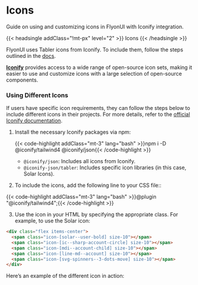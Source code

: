 # Icons

Guide on using and customizing icons in FlyonUI with Iconify integration.

<!-------------------- Icons -------------------->

{{< headsingle addClass="!mt-px" level="2" >}} Icons {{< /headsingle >}}


FlyonUI uses Tabler icons from Iconify. To include them, follow the steps outlined in the [docs](getting-started/quick-start/#setup-icons).

**<a href="https://iconify.design" target="_blank">Iconify</a>** provides access to a wide range of open-source icon sets, making it easier to use and customize icons with a large selection of open-source components.



<!-- Using Different Icons  -->

### Using Different Icons

If users have specific icon requirements, they can follow the steps below to include different icons in their projects. For more details, refer to the <a href="https://iconify.design/docs/usage/css/tailwind/" class="link link-primary" target="_blank">official Iconify documentation</a>.

1. Install the necessary Iconify packages via npm:

   {{< code-highlight addClass="mt-3" lang="bash" >}}npm i -D @iconify/tailwind4 @iconify/json{{< /code-highlight >}}

   - `@iconify/json`: Includes all icons from Iconify.
   - `@iconify-json/tabler`: Includes specific icon libraries (in this case, Solar Icons).

2. To include the icons, add the following line to your CSS file::

{{< code-highlight addClass="mt-3" lang="bash" >}}@plugin "@iconify/tailwind4";{{< /code-highlight >}}

3. Use the icon in your HTML by specifying the appropriate class. For example, to use the Solar icon:

```html
<div class="flex items-center">
  <span class="icon-[solar--user-bold] size-10"></span>
  <span class="icon-[ic--sharp-account-circle] size-10"></span>
  <span class="icon-[mdi--account-child] size-10"></span>
  <span class="icon-[line-md--account] size-10"></span>
  <span class="icon-[svg-spinners--3-dots-move] size-10"></span>
</div>
```

Here’s an example of the different icon in action:

<div class="flex items-center mt-5 gap-5">
  <span class="icon-[solar--user-bold] size-10"></span>
  <span class="icon-[ic--sharp-account-circle] size-10"></span>
  <span class="icon-[mdi--account-child] size-10"></span>
  <span class="icon-[line-md--account] size-10"></span>
  <span class="icon-[svg-spinners--3-dots-move] size-10"></span>
</div>
